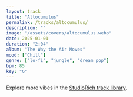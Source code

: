 ```yaml
---
layout: track
title: "Altocumulus"
permalink: /tracks/altocumulus/
description: ""
image: "/assets/covers/altocumulus.webp"
date: 2025-01-01
duration: "2:04"
album: "The Way the Air Moves"
mood: ["Chill"]
genre: ["lo-fi", "jungle", "dream pop"]
bpm: 85
key: "G"
---
```


Explore more vibes in the [StudioRich track library](/tracks/).
